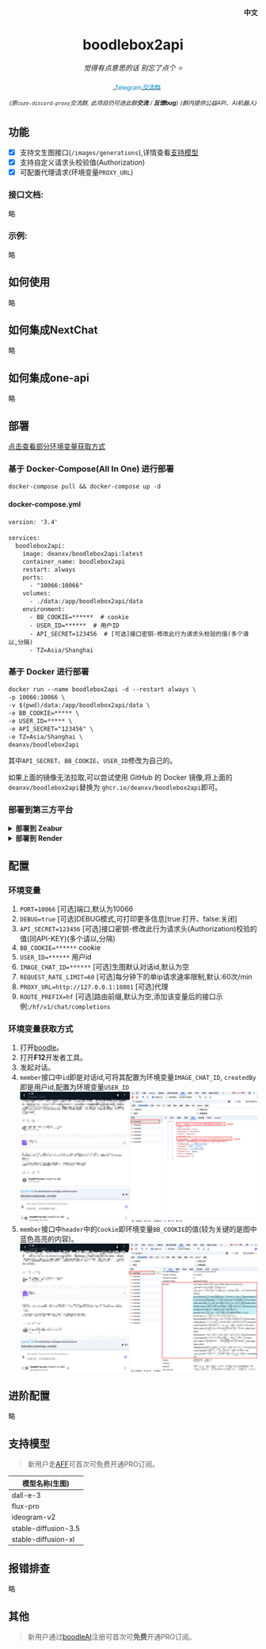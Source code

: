 <p align="right">
   <strong>中文</strong> 
</p>
<div align="center">

# boodlebox2api

_觉得有点意思的话 别忘了点个 ⭐_

<a href="https://t.me/+LGKwlC_xa-E5ZDk9">
    <img src="https://telegram.org/img/website_icon.svg" width="16" height="16" style="vertical-align: middle;">
    <span style="text-decoration: none; font-size: 12px; color: #0088cc; vertical-align: middle;">Telegram 交流群</span>
</a>

<sup><i>(原`coze-discord-proxy`交流群, 此项目仍可进此群**交流** / **反馈bug**)</i></sup>
<sup><i>(群内提供公益API、AI机器人)</i></sup>

</div>

## 功能

- [x] 支持文生图接口(`/images/generations`),详情查看[支持模型](#支持模型)
- [x] 支持自定义请求头校验值(Authorization)
- [x] 可配置代理请求(环境变量`PROXY_URL`)

### 接口文档:

略

### 示例:

略

## 如何使用

略

## 如何集成NextChat

略

## 如何集成one-api

略

## 部署

[点击查看部分环境变量获取方式](#环境变量获取方式)

### 基于 Docker-Compose(All In One) 进行部署

```shell
docker-compose pull && docker-compose up -d
```

#### docker-compose.yml

```docker
version: '3.4'

services:
  boodlebox2api:
    image: deanxv/boodlebox2api:latest
    container_name: boodlebox2api
    restart: always
    ports:
      - "10066:10066"
    volumes:
      - ./data:/app/boodlebox2api/data
    environment:
      - BB_COOKIE=******  # cookie 
      - USER_ID=******  # 用户ID
      - API_SECRET=123456  # [可选]接口密钥-修改此行为请求头校验的值(多个请以,分隔)
      - TZ=Asia/Shanghai
```

### 基于 Docker 进行部署

```docker
docker run --name boodlebox2api -d --restart always \
-p 10066:10066 \
-v $(pwd)/data:/app/boodlebox2api/data \
-e BB_COOKIE=***** \
-e USER_ID=***** \
-e API_SECRET="123456" \
-e TZ=Asia/Shanghai \
deanxv/boodlebox2api
```

其中`API_SECRET`、`BB_COOKIE`、`USER_ID`修改为自己的。

如果上面的镜像无法拉取,可以尝试使用 GitHub 的 Docker 镜像,将上面的`deanxv/boodlebox2api`替换为
`ghcr.io/deanxv/boodlebox2api`即可。

### 部署到第三方平台

<details>
<summary><strong>部署到 Zeabur</strong></summary>
<div>

[![Deployed on Zeabur](https://zeabur.com/deployed-on-zeabur-dark.svg)](https://zeabur.com?referralCode=deanxv&utm_source=deanxv)

> Zeabur 的服务器在国外,自动解决了网络的问题,~~同时免费的额度也足够个人使用~~

1. 首先 **fork** 一份代码。
2. 进入 [Zeabur](https://zeabur.com?referralCode=deanxv),使用github登录,进入控制台。
3. 在 Service -> Add Service,选择 Git（第一次使用需要先授权）,选择你 fork 的仓库。
4. Deploy 会自动开始,先取消。
5. 添加环境变量

   `BB_COOKIE=******`  cookie 

   `USER_ID=******`  用户id 

   `API_SECRET=123456` [可选]接口密钥-修改此行为请求头校验的值(多个请以,分隔)(与openai-API-KEY用法一致)

保存。

6. 选择 Redeploy。

</div>


</details>

<details>
<summary><strong>部署到 Render</strong></summary>
<div>

> Render 提供免费额度,绑卡后可以进一步提升额度

Render 可以直接部署 docker 镜像,不需要 fork 仓库：[Render](https://dashboard.render.com)

</div>
</details>

## 配置

### 环境变量

1. `PORT=10066`  [可选]端口,默认为10066
2. `DEBUG=true`  [可选]DEBUG模式,可打印更多信息[true:打开、false:关闭]
3. `API_SECRET=123456`  [可选]接口密钥-修改此行为请求头(Authorization)校验的值(同API-KEY)(多个请以,分隔)
4. `BB_COOKIE=******`  cookie 
5. `USER_ID=******`  用户id 
6. `IMAGE_CHAT_ID=******`  [可选]生图默认对话id,默认为空
7. `REQUEST_RATE_LIMIT=60`  [可选]每分钟下的单ip请求速率限制,默认:60次/min
8. `PROXY_URL=http://127.0.0.1:10801`  [可选]代理
9. `ROUTE_PREFIX=hf`  [可选]路由前缀,默认为空,添加该变量后的接口示例:`/hf/v1/chat/completions`

### 环境变量获取方式

1. 打开[boodle](https://box.boodle.ai/launch/chat)。
2. 打开**F12**开发者工具。
3. 发起对话。
4. `member`接口中`id`即是对话id,可将其配置为环境变量`IMAGE_CHAT_ID`,
   `createdBy`即是用户id,配置为环境变量`USER_ID`
  ![img.png](docs/img.png)
5. `member`接口中`header`中的`Cookie`即环境变量`BB_COOKIE`的值(较为关键的是图中蓝色高亮的内容)。
  ![img.png](docs/img_1.png)

## 进阶配置

略

## 支持模型

> 新用户走[AFF](https://boodle.cello.so/8li1JggXfUg)可首次可免费开通PRO订阅。

| 模型名称(生图)             | 
|----------------------|
| dall-e-3             |
| flux-pro             |
| ideogram-v2          |
| stable-diffusion-3.5 |
| stable-diffusion-xl  |

## 报错排查

略

## 其他

> 新用户通过[boodleAI](https://boodle.cello.so/8li1JggXfUg)注册可首次可**免费**开通PRO订阅。
